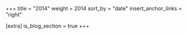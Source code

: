 +++
title = "2014"
weight = 2014
sort_by = "date"
insert_anchor_links = "right"

[extra]
is_blog_section = true
+++
